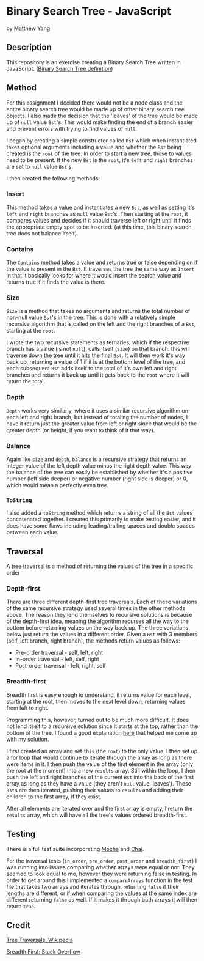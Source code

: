 # Binary Search Tree - JavaScript

by [Matthew Yang](http://matthewgyang.com)

## Description
This repository is an exercise creating a Binary Search Tree written in JavaScript. ([Binary Search Tree definition](https://en.wikipedia.org/wiki/Binary_search_tree))

## Method
For this assignment I decided there would not be a node class and the entire binary search tree would be made up of other binary search tree objects.  I also made the decision that the 'leaves' of the tree would be made up of `null` value `Bst`'s.  This would make finding the end of a branch easier and prevent errors with trying to find values of `null`.

I began by creating a simple constructor called `Bst` which when instantiated takes optional arguments including a value and whether the `Bst` being created is the `root` of the tree.  In order to start a new tree, those to values need to be present.  If the new `Bst` is the `root`, it's `left` and `right` branches are set to `null` value `Bst`'s.

I then created the following methods:
### Insert
This method takes a value and instantiates a new `Bst`, as well as setting it's `left` and `right` branches as `null` value `Bst`'s.  Then starting at the `root`, it compares values and decides if it should traverse left or right until it finds the appropriate empty spot to be inserted.  (at this time, this binary search tree does not balance itself).

### Contains
The `Contains` method takes a value and returns true or false depending on if the value is present in the `Bst`.  It traverses the tree the same way as `Insert` in that it basically looks for where it would insert the search value and returns true if it finds the value is there.

### Size
`Size` is a method that takes no arguments and returns the total number of non-null value `Bst`'s in the tree.  This is done with a relatively simple recursive algorithm that is called on the left and the right branches of a `Bst`, starting at the `root`.

I wrote the two recursive statements as ternaries, which if the respective branch has a value (is not `null`), calls itself (`size`) on that branch.  this will traverse down the tree until it hits the final `Bst`.  It will then work it's way back up, returning a value of 1 if it is at the bottom level of the tree, and each subsequent `Bst` adds itself to the total of it's own left and right branches and returns it back up until it gets back to the `root` where it will return the total.

### Depth
`Depth` works very similarly, where it uses a similar recursive algorithm on each left and right branch, but instead of totaling the number of nodes, I have it return just the greater value from left or right since that would be the greater depth (or height, if you want to think of it that way).

### Balance
Again like `size` and `depth`, `balance` is a recursive strategy that returns an integer value of the left depth value minus the right depth value.  This way the balance of the tree can easily be established by whether it's a positive number (left side deeper) or negative number (right side is deeper) or 0, which would mean a perfectly even tree.

### `ToString`
I also added a `toString` method which returns a string of all the `Bst` values concatenated together.  I created this primarily to make testing easier, and it does have some flaws including leading/trailing spaces and double spaces between each value.

## Traversal
A [tree traversal](https://en.wikipedia.org/wiki/Tree_traversal) is a method of returning the values of the tree in a specific order
### Depth-first
There are three different depth-first tree traversals.  Each of these variations of the same recursive strategy used several times in the other methods above.  The reason they lend themselves to recursive solutions is because of the depth-first idea, meaning the algorithm recurses all the way to the bottom before returning values on the way back up.  The three variations below just return the values in a different order.  Given a `Bst` with 3 members (self, left branch, right branch), the methods return values as follows:

* Pre-order traversal - self, left, right
* In-order traversal - left, self, right
* Post-order traversal - left, right, self

### Breadth-first
Breadth first is easy enough to understand, it returns value for each level, starting at the root, then moves to the next level down, returning values from left to right.

Programming this, however, turned out to be much more difficult.  It does not lend itself to a recursive solution since it starts at the top, rather than the bottom of the tree.  I found a good explanation [here](http://stackoverflow.com/a/5262455) that helped me come up with my solution.

I first created an array and set `this` (the `root`) to the only value.  I then set up a for loop that would continue to iterate through the array as long as there were items in it.  I then push the value of the first element in the array (only the root at the moment) into a new `results` array.  Still within the loop, I then push the left and right branches of the current `Bst` into the back of the first array as long as they have a value (they aren't `null` value 'leaves').  Those `Bst`s are then iterated, pushing their values to `results` and adding their children to the first array, if they exist.

After all elements are iterated over and the first array is empty, I return the `results` array, which will have all the tree's values ordered breadth-first.

## Testing
There is a full test suite incorporating [Mocha](https://mochajs.org/) and [Chai](http://chaijs.com/).

For the traversal tests (`in_order`, `pre_order`, `post_order` and `breadth_first`) I was running into issues comparing whether arrays were equal or not.  They seemed to look equal to me, however they were returning false in testing.  In order to get around this I implemented a `compareArrays` function in the test file that takes two arrays and iterates through, returning `false` if their lengths are different, or if when comparing the values at the same index are different returning `false` as well.  If it makes it through both arrays it will then return `true`.

## Credit
[Tree Traversals: Wikipedia](https://en.wikipedia.org/wiki/Tree_traversal)

[Breadth First: Stack Overflow](http://stackoverflow.com/a/5262455)
